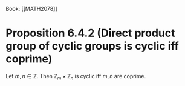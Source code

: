 Book: [[MATH2078]]
# Proposition 6.4.2 (Direct product group of cyclic groups is cyclic iff coprime)
Let $m,n\in \mathbb{Z}$.
Then $\mathbb{Z}_{m}\times \mathbb{Z}_{n}$ is cyclic iff $m,n$ are coprime.

